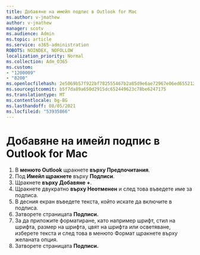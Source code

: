 ```yaml
---
title: Добавяне на имейл подпис в Outlook for Mac
ms.author: v-jmathew
author: v-jmathew
manager: scotv
ms.audience: Admin
ms.topic: article
ms.service: o365-administration
ROBOTS: NOINDEX, NOFOLLOW
localization_priority: Normal
ms.collection: Adm_O365
ms.custom:
- "1200009"
- "8200"
ms.openlocfilehash: 2e5069b57f922bf782555467b2a85d9e6ae72967e06ed655212e8574ed4c091b
ms.sourcegitcommit: b5f7da89a650d2915dc652449623c78be6247175
ms.translationtype: MT
ms.contentlocale: bg-BG
ms.lasthandoff: 08/05/2021
ms.locfileid: "53935866"
---
```

# <a name="add-email-signature-in-outlook-for-mac"></a>Добавяне на имейл подпис в Outlook for Mac

1. В **менюто Outlook** щракнете **върху Предпочитания**.
2. Под **Имейл щракнете** върху **Подписи**.
3. Щракнете **върху Добавяне +**.
4. Щракнете двукратно **върху Неотменен** и след това въведете име за подписа.
5. В десния екран въведете текста, който искате да включите в подписа.
6. Затворете страницата **Подписи.**
7. За да приложите форматиране, като например шрифт, стил на шрифта, размер на шрифта, цвят на шрифта или осветяване, изберете текста и след това в менюто Формат щракнете върху желаната опция.
8. Затворете страницата **Подписи.**
